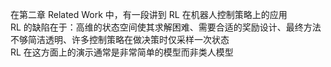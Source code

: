 在第二章 Related Work 中，有一段讲到 RL 在机器人控制策略上的应用  
RL 的缺陷在于：高维的状态空间使其求解困难、需要合适的奖励设计、最终方法不够简洁透明、许多控制策略在做决策时仅采样一次状态  
RL 在这方面上的演示通常是非常简单的模型而非类人模型  

